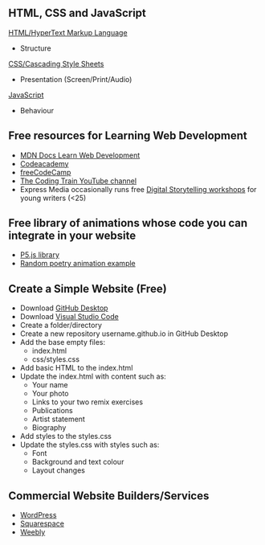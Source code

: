 ## HTML, CSS and JavaScript

[HTML/HyperText Markup Language](https://developer.mozilla.org/en-US/docs/Web/HTML)
- Structure
  
[CSS/Cascading Style Sheets](https://developer.mozilla.org/en-US/docs/Web/CSS)
- Presentation (Screen/Print/Audio)

[JavaScript](https://developer.mozilla.org/en-US/docs/Web/JavaScript)
- Behaviour

## Free resources for Learning Web Development

- [MDN Docs Learn Web Development](https://developer.mozilla.org/en-US/docs/Learn)
- [Codeacademy](https://www.codecademy.com/catalog)
- [freeCodeCamp](https://www.freecodecamp.org/)
- [The Coding Train YouTube channel](https://www.youtube.com/channel/UCvjgXvBlbQiydffZU7m1_aw)
- Express Media occasionally runs free [Digital Storytelling workshops](https://www.expressmedia.org.au/programs) for young writers (<25)


## Free library of animations whose code you can integrate in your website

- [P5.js library](https://p5js.org/libraries/)
- [Random poetry animation example](https://p5js.org/examples/listing-data-with-arrays-random-poetry/)

## Create a Simple Website (Free)

- Download [GitHub Desktop](https://desktop.github.com/)
- Download [Visual Studio Code](https://code.visualstudio.com/)
- Create a folder/directory
- Create a new repository username.github.io in GitHub Desktop
- Add the base empty files:
  - index.html
  - css/styles.css
- Add basic HTML to the index.html
- Update the index.html with content such as:
  - Your name
  - Your photo
  - Links to your two remix exercises
  - Publications
  - Artist statement
  - Biography
- Add styles to the styles.css
- Update the styles.css with styles such as:
  - Font
  - Background and text colour
  - Layout changes
 
## Commercial Website Builders/Services

- [WordPress](https://wordpress.com/)
- [Squarespace](https://www.squarespace.com/)
- [Weebly](https://www.weebly.com/au)

